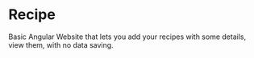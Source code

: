 # Recipe
Basic Angular Website that lets you add your recipes with some details, view them, with no data saving.
